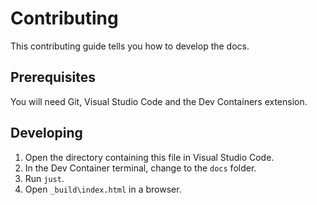 # Contributing

This contributing guide tells you how to develop the docs.

## Prerequisites

You will need Git, Visual Studio Code and the Dev Containers
extension.

## Developing

1. Open the directory containing this file in Visual Studio Code.
1. In the Dev Container terminal, change to the `docs` folder.
1. Run `just`.
1. Open `_build\index.html` in a browser.
